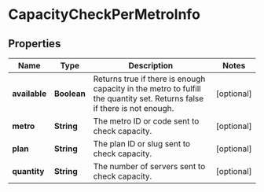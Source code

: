 

# CapacityCheckPerMetroInfo


## Properties

| Name | Type | Description | Notes |
|------------ | ------------- | ------------- | -------------|
|**available** | **Boolean** | Returns true if there is enough capacity in the metro to fulfill the quantity set. Returns false if there is not enough. |  [optional] |
|**metro** | **String** | The metro ID or code sent to check capacity. |  [optional] |
|**plan** | **String** | The plan ID or slug sent to check capacity. |  [optional] |
|**quantity** | **String** | The number of servers sent to check capacity. |  [optional] |



